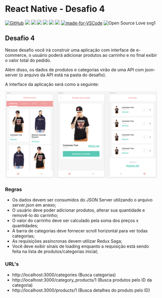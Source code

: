 # React Native - Desafio 4

[![GitHub](https://img.shields.io/github/license/mashape/apistatus.svg)](https://github.com/osvaldokalvaitir/react-native-desafio4/blob/master/LICENSE)
![](https://img.shields.io/github/package-json/v/osvaldokalvaitir/react-native-desafio4.svg)
![](https://img.shields.io/github/last-commit/osvaldokalvaitir/react-native-desafio4.svg?color=red)
![](https://img.shields.io/github/languages/top/osvaldokalvaitir/react-native-desafio4.svg?color=yellow)
![](https://img.shields.io/github/languages/count/osvaldokalvaitir/react-native-desafio4.svg?color=lightgrey)
![](https://img.shields.io/github/languages/code-size/osvaldokalvaitir/react-native-desafio4.svg)
![](https://img.shields.io/github/repo-size/osvaldokalvaitir/react-native-desafio4.svg?color=blueviolet)
[![made-for-VSCode](https://img.shields.io/badge/Made%20for-VSCode-1f425f.svg)](https://code.visualstudio.com/)
![Open Source Love svg1](https://badges.frapsoft.com/os/v1/open-source.svg?v=103)

## Desafio 4

Nesse desafio você irá construir uma aplicação com interface de e-commerce, o usuário poderá adicionar produtos ao carrinho e no final exibir o valor total do pedido.

Além disso, os dados de produtos e categorias virão de uma API com json-server (o arquivo da API está na pasta do desafio).

A interface da aplicação será como a seguinte:

![Telas](/assets/screens.png)

### Regras

- Os dados devem ser consumidos do JSON Server utilizando o arquivo server.json em anexo;
- O usuário deve poder adicionar produtos, alterar sua quantidade e removê-lo do carrinho;
- O valor do carrinho deve ser calculado pela soma dos preços x quantidades;
- A barra de categorias deve fornecer scroll horizontal para ver todas categorias;
- As requisições assíncronas devem utilizar Redux Saga;
- Você deve exibir sinais de loading enquanto a requisição está sendo feita na lista de produtos/categorias inicial;

### URL's

- http://localhost:3000/categories (Busca categorias)
- http://localhost:3000/category_products/1 (Busca produtos pelo ID da categoria)
- http://localhost:3000/products/1 (Busca detalhes do produto pelo ID)